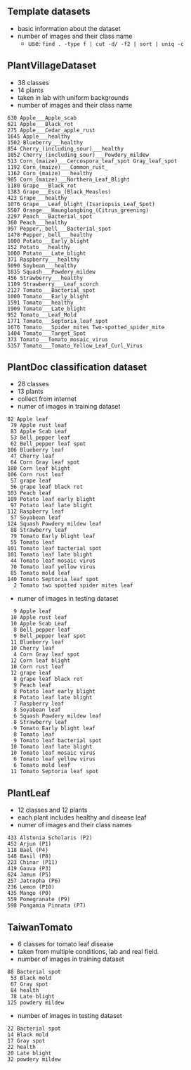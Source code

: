 ## Template datasets
* basic information about the dataset
* number of images and their class name
    * use: ```find . -type f | cut -d/ -f2 | sort | uniq -c```



## PlantVillageDataset
* 38 classes
* 14 plants
* taken in lab with uniform backgrounds
* number of images and their class name
```angular2html
630 Apple___Apple_scab
621 Apple___Black_rot
275 Apple___Cedar_apple_rust
1645 Apple___healthy
1502 Blueberry___healthy
854 Cherry_(including_sour)___healthy
1052 Cherry_(including_sour)___Powdery_mildew
513 Corn_(maize)___Cercospora_leaf_spot Gray_leaf_spot
1192 Corn_(maize)___Common_rust_
1162 Corn_(maize)___healthy
985 Corn_(maize)___Northern_Leaf_Blight
1180 Grape___Black_rot
1383 Grape___Esca_(Black_Measles)
423 Grape___healthy
1076 Grape___Leaf_blight_(Isariopsis_Leaf_Spot)
5507 Orange___Haunglongbing_(Citrus_greening)
2297 Peach___Bacterial_spot
360 Peach___healthy
997 Pepper,_bell___Bacterial_spot
1478 Pepper,_bell___healthy
1000 Potato___Early_blight
152 Potato___healthy
1000 Potato___Late_blight
371 Raspberry___healthy
5090 Soybean___healthy
1835 Squash___Powdery_mildew
456 Strawberry___healthy
1109 Strawberry___Leaf_scorch
2127 Tomato___Bacterial_spot
1000 Tomato___Early_blight
1591 Tomato___healthy
1909 Tomato___Late_blight
952 Tomato___Leaf_Mold
1771 Tomato___Septoria_leaf_spot
1676 Tomato___Spider_mites Two-spotted_spider_mite
1404 Tomato___Target_Spot
373 Tomato___Tomato_mosaic_virus
5357 Tomato___Tomato_Yellow_Leaf_Curl_Virus
```

## PlantDoc classification dataset
* 28 classes
* 13 plants
* collect from internet
* numer of images in training dataset
```angular2html
82 Apple leaf
 79 Apple rust leaf
 83 Apple Scab Leaf
 53 Bell_pepper leaf
 62 Bell_pepper leaf spot
106 Blueberry leaf
 47 Cherry leaf
 64 Corn Gray leaf spot
180 Corn leaf blight
106 Corn rust leaf
 57 grape leaf
 56 grape leaf black rot
103 Peach leaf
109 Potato leaf early blight
 97 Potato leaf late blight
112 Raspberry leaf
 57 Soyabean leaf
124 Squash Powdery mildew leaf
 88 Strawberry leaf
 79 Tomato Early blight leaf
 55 Tomato leaf
101 Tomato leaf bacterial spot
101 Tomato leaf late blight
 44 Tomato leaf mosaic virus
 70 Tomato leaf yellow virus
 85 Tomato mold leaf
140 Tomato Septoria leaf spot
  2 Tomato two spotted spider mites leaf
```
* numer of images in testing dataset
```angular2html
  9 Apple leaf
 10 Apple rust leaf
 10 Apple Scab Leaf
  8 Bell_pepper leaf
  9 Bell_pepper leaf spot
 11 Blueberry leaf
 10 Cherry leaf
  4 Corn Gray leaf spot
 12 Corn leaf blight
 10 Corn rust leaf
 12 grape leaf
  8 grape leaf black rot
  9 Peach leaf
  8 Potato leaf early blight
  8 Potato leaf late blight
  7 Raspberry leaf
  8 Soyabean leaf
  6 Squash Powdery mildew leaf
  8 Strawberry leaf
  9 Tomato Early blight leaf
  8 Tomato leaf
  9 Tomato leaf bacterial spot
 10 Tomato leaf late blight
 10 Tomato leaf mosaic virus
  6 Tomato leaf yellow virus
  6 Tomato mold leaf
 11 Tomato Septoria leaf spot
```


## PlantLeaf
* 12 classes and 12 plants
* each plant includes healthy and disease leaf
* numer of images and their class names
```angular2html
433 Alstonia Scholaris (P2)
452 Arjun (P1)
118 Bael (P4)
148 Basil (P8)
223 Chinar (P11)
419 Gauva (P3)
624 Jamun (P5)
257 Jatropha (P6)
236 Lemon (P10)
435 Mango (P0)
559 Pomegranate (P9)
598 Pongamia Pinnata (P7)
```

## TaiwanTomato
* 6 classes for tomato leaf disease
* taken from multiple conditions, lab and real field.
* number of images in training dataset
```angular2html
88 Bacterial spot
 53 Black mold
 67 Gray spot
 84 health
 78 Late blight
125 powdery mildew
```
* number of images in testing dataset
```angular2html
22 Bacterial spot
14 Black mold
17 Gray spot
22 health
20 Late blight
32 powdery mildew
```